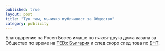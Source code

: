 ```yaml
---
published: true
layout: post
title: "Тук там, мъничко публичност за Общество"
category: publicity
---
```


Благодарение на Росен Босев имаше по някоя-друга дума казана за Общество по време на
[TEDx България](http://tedxbg.org/tedx2014/) и след скоро след това по
[БНТ](http://bnt.bg/predavanyia/denyat-zapochva-s-kultura/denyat-zapochva-s-kultura-20-m1j-2014).
